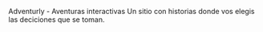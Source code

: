 Adventurly - Aventuras interactivas
Un sitio con historias donde vos elegis las deciciones que se toman.
